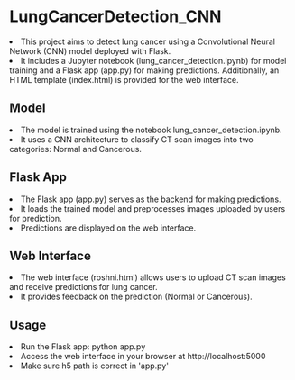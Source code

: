 # LungCancerDetection_CNN

<li>This project aims to detect lung cancer using a Convolutional Neural Network (CNN) model deployed with Flask.</li>
<li>It includes a Jupyter notebook (lung_cancer_detection.ipynb) for model training and a Flask app (app.py) for making predictions. Additionally, an HTML template (index.html) is provided for the web interface.</li>

## Model
<li>The model is trained using the notebook lung_cancer_detection.ipynb.</li>
<li>It uses a CNN architecture to classify CT scan images into two categories: Normal and Cancerous.</li>

## Flask App
<li>The Flask app (app.py) serves as the backend for making predictions.</li>
<li>It loads the trained model and preprocesses images uploaded by users for prediction.</li>
<li>Predictions are displayed on the web interface.</li>
  
## Web Interface
<li>The web interface (roshni.html) allows users to upload CT scan images and receive predictions for lung cancer.</li>
<li>It provides feedback on the prediction (Normal or Cancerous).</li>

## Usage
<li>Run the Flask app: python app.py</li>
<li>Access the web interface in your browser at http://localhost:5000</li>
<li>Make sure h5 path is correct in 'app.py'</li>
